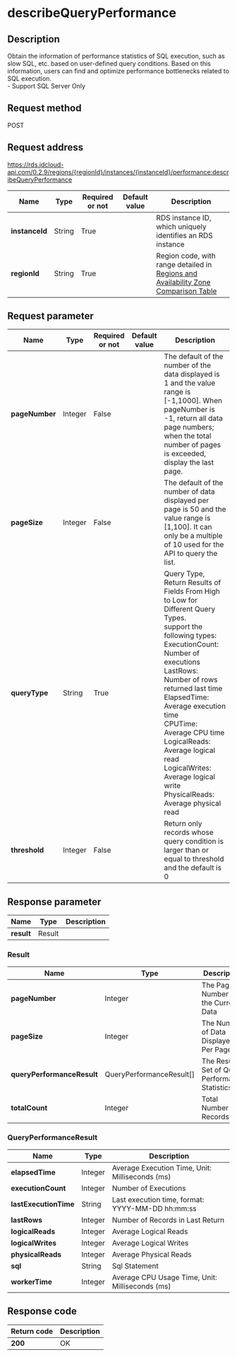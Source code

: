# describeQueryPerformance


## Description
Obtain the information of performance statistics of SQL execution, such as slow SQL, etc. based on user-defined query conditions. Based on this information, users can find and optimize performance bottlenecks related to SQL execution. <br>- Support SQL Server Only

## Request method
POST

## Request address
https://rds.jdcloud-api.com/0.2.9/regions/{regionId}/instances/{instanceId}/performance:describeQueryPerformance

|Name|Type|Required or not|Default value|Description|
|---|---|---|---|---|
|**instanceId**|String|True| |RDS instance ID, which uniquely identifies an RDS instance|
|**regionId**|String|True| |Region code, with range detailed in [Regions and Availability Zone Comparison Table](../Enum-Definitions/Regions-AZ.md)|

## Request parameter
|Name|Type|Required or not|Default value|Description|
|---|---|---|---|---|
|**pageNumber**|Integer|False| |The default of the number of the data displayed is 1 and the value range is [-1,1000]. When pageNumber is -1, return all data page numbers; when the total number of pages is exceeded, display the last page.|
|**pageSize**|Integer|False| |The default of the number of data displayed per page is 50 and the value range is [1,100]. It can only be a multiple of 10 used for the API to query the list.|
|**queryType**|String|True| |Query Type, Return Results of Fields From High to Low for Different Query Types. <br>support the following types: <br>ExecutionCount: Number of executions<br>LastRows: Number of rows returned last time<br>ElapsedTime: Average execution time<br>CPUTime: Average CPU time<br>LogicalReads: Average logical read<br>LogicalWrites: Average logical write<br>PhysicalReads: Average physical read<br>|
|**threshold**|Integer|False| |Return only records whose query condition is larger than or equal to threshold and the default is 0|


## Response parameter
|Name|Type|Description|
|---|---|---|
|**result**|Result| |


### Result
|Name|Type|Description|
|---|---|---|
|**pageNumber**|Integer|The Page Number of the Current Data|
|**pageSize**|Integer|The Number of Data Displayed Per Page|
|**queryPerformanceResult**|QueryPerformanceResult[]|The Result Set of Query Performance Statistics|
|**totalCount**|Integer|Total Number of Records|
### QueryPerformanceResult
|Name|Type|Description|
|---|---|---|
|**elapsedTime**|Integer|Average Execution Time, Unit: Milliseconds (ms)|
|**executionCount**|Integer|Number of Executions|
|**lastExecutionTime**|String|Last execution time, format: YYYY-MM-DD hh:mm:ss|
|**lastRows**|Integer|Number of Records in Last Return|
|**logicalReads**|Integer|Average Logical Reads|
|**logicalWrites**|Integer|Average Logical Writes|
|**physicalReads**|Integer|Average Physical Reads|
|**sql**|String|Sql Statement|
|**workerTime**|Integer|Average CPU Usage Time, Unit: Milliseconds (ms)|

## Response code
|Return code|Description|
|---|---|
|**200**|OK|
